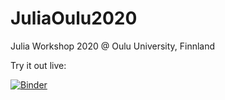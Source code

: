 # JuliaOulu2020

Julia Workshop 2020 @ Oulu University, Finnland

Try it out live:

[![Binder](https://mybinder.org/badge_logo.svg)](https://mybinder.org/v2/gh/crstnbr/JuliaOulu2020/master)
